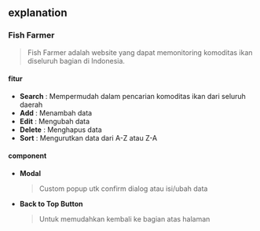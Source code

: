 ## explanation

### Fish Farmer

> Fish Farmer adalah website yang dapat memonitoring komoditas ikan diseluruh bagian di Indonesia.

#### fitur

- **Search** : Mempermudah dalam pencarian komoditas ikan dari seluruh daerah
- **Add** : Menambah data
- **Edit** : Mengubah data
- **Delete** : Menghapus data
- **Sort** : Mengurutkan data dari A-Z atau Z-A

#### component

- **Modal**
  > Custom popup utk confirm dialog atau isi/ubah data
- **Back to Top Button**
  > Untuk memudahkan kembali ke bagian atas halaman
